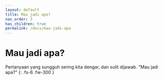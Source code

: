 ```yaml
---
layout: default
title: Mau jadi apa?
nav_order: 3
has_children: true
permalink: /docs/mau-jadi-apa
---
```


# Mau jadi apa?

Pertanyaan yang sungguh sering kita dengar, dan sulit dijawab. "Mau jadi apa?"
{: .fs-6 .fw-300 }
